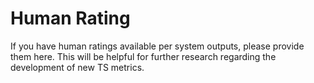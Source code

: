 # Human Rating
If you have human ratings available per system outputs, please provide them here. This will be helpful for further research regarding the development of new TS metrics.